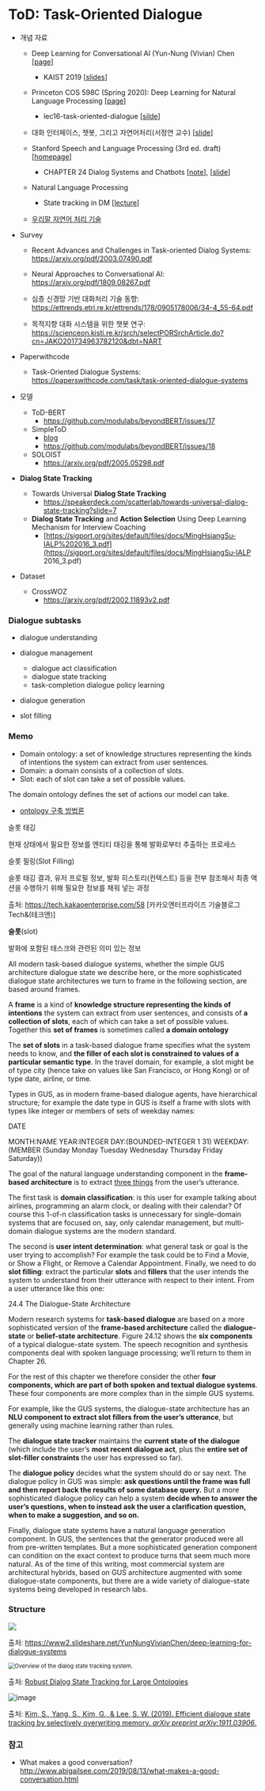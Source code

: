 # ToD: Task-Oriented Dialogue

* 개념 자료

  * Deep Learning for Conversational AI  (Yun-Nung (Vivian) Chen [[page](https://sites.google.com/view/deepdial/)]

    * KAIST 2019 [[slides](https://www.google.com/url?q=https%3A%2F%2Fwww.csie.ntu.edu.tw%2F~yvchen%2Fdoc%2FKAIST19_Tutorial.pdf&sa=D&sntz=1&usg=AFQjCNE-mhpNtD_oMI5UZymRo5rX41_9Hw)] 

  * Princeton COS 598C (Spring 2020): Deep Learning for Natural Language Processing [[page](https://www.cs.princeton.edu/courses/archive/spring20/cos598C/lec16-task-oriented-dialogue)] 

    * lec16-task-oriented-dialogue [[silde](https://www.cs.princeton.edu/courses/archive/spring20/cos598C/lectures/lec16-task-oriented-dialogue.pdf)]

  * 대화 인터페이스, 챗봇, 그리고 자연어처리(서정연 교수) [[slide](https://sigai.or.kr/workshop/AI-for-everyone/2017/slides/대화-인터페이스-구현에-관련된-자연어-처리와-인공지능-기술-이야기.pdf)]

  * Stanford  Speech and Language Processing (3rd ed. draft) [[homepage](https://web.stanford.edu/~jurafsky/slp3/)]

    * CHAPTER 24 Dialog Systems and Chatbots [[note](https://web.stanford.edu/~jurafsky/slp3/24.pdf)], [[slide](https://web.stanford.edu/~jurafsky/slp3/slides/24_Dialogue_Jan_18_2021.pdf)]



  * Natural Language Processing 

    * State tracking in DM [[lecture](https://www.coursera.org/lecture/language-processing/state-tracking-in-dm-s9zRt)]
  
  * [우리말 자연어 처리 기술](https://www.korean.go.kr/nkview/nklife/2017_4/27_0404.pdf)
    

* Survey

  * Recent Advances and Challenges in Task-oriented Dialog Systems: https://arxiv.org/pdf/2003.07490.pdf

  * Neural Approaches to Conversational AI: https://arxiv.org/pdf/1809.08267.pdf

  * 심층 신경망 기반 대화처리 기술 동향: https://ettrends.etri.re.kr/ettrends/178/0905178006/34-4_55-64.pdf

  * 목적지향 대화 시스템을 위한 챗봇 연구: https://scienceon.kisti.re.kr/srch/selectPORSrchArticle.do?cn=JAKO201734963782120&dbt=NART

    

* Paperwithcode

  * Task-Oriented Dialogue Systems: https://paperswithcode.com/task/task-oriented-dialogue-systems

  

* 모델

  * ToD-BERT
    * https://github.com/modulabs/beyondBERT/issues/17
  * SimpleToD
    * [blog](https://blog.einstein.ai/simpletod/)
    * https://github.com/modulabs/beyondBERT/issues/18 
  * SOLOIST
    * https://arxiv.org/pdf/2005.05298.pdf

* **Dialog State Tracking**

  * Towards Universal **Dialog State Tracking**
    * https://speakerdeck.com/scatterlab/towards-universal-dialog-state-tracking?slide=7
  * **Dialog State Tracking** and **Action Selection** Using Deep Learning Mechanism for Interview Coaching
    * [https://sigport.org/sites/default/files/docs/MingHsiangSu-IALP%202016_3.pdf](https://sigport.org/sites/default/files/docs/MingHsiangSu-IALP 2016_3.pdf)

* Dataset

  * CrossWOZ
    * https://arxiv.org/pdf/2002.11893v2.pdf




### Dialogue subtasks

* dialogue understanding
* dialogue management
  * dialogue act classification
  * dialogue state tracking
  * task-completion dialogue policy learning
* dialogue generation

* slot filling



### Memo


* Domain ontology: a set of knowledge structures representing the kinds of intentions the system can extract from user sentences. 
* Domain: a domain consists of a collection of slots. 
* Slot: each of slot can take a set of possible values.

The domain ontology defines the set of actions our model can take.

- [ontology 구축 방법론 ](http://joyhong.tistory.com/attachment/cfile1.uf@125799354F9A03AE0F9007.pdf)


슬롯 태깅

현재 상태에서 필요한 정보를 엔티티 태깅을 통해 발화로부터 추출하는 프로세스

슬롯 필링(Slot Filling)

슬롯 태깅 결과, 유저 프로필 정보, 발화 히스토리(컨텍스트) 등을 전부 참조해서 최종 액션을 수행하기 위해 필요한 정보를 채워 넣는 과정

출처: https://tech.kakaoenterprise.com/58 [카카오엔터프라이즈 기술블로그 Tech&(테크앤)]



**슬롯**(slot)

발화에 포함된 태스크와 관련된 의미 있는 정보



All modern task-based dialogue systems, whether the simple GUS architecture dialogue state we describe here, or the more sophisticated dialogue state architectures we turn to frame in the following section, are based around frames. 

A **frame** is a kind of **knowledge structure representing the kinds of intentions** the system can extract from user sentences, and consists of **a collection of slots**, each of which can take a set of possible values. Together this **set of frames** is sometimes called **a domain ontology**



The **set of slots** in a task-based dialogue frame specifies what the system needs to know, and **the filler of each slot is constrained to values of a particular semantic type**. In the travel domain, for example, a slot might be of type city (hence take on values like San Francisco, or Hong Kong) or of type date, airline, or time.

 

Types in GUS, as in modern frame-based dialogue agents, have hierarchical structure; for example the date type in GUS is itself a frame with slots with types like integer or members of sets of weekday names: 

DATE 

MONTH:NAME YEAR:INTEGER DAY:(BOUNDED-INTEGER 1 31) WEEKDAY:(MEMBER (Sunday Monday Tuesday Wednesday Thursday Friday Saturday))

The goal of the natural language understanding component in the **frame-based architecture** is to extract <u>three things</u> from the user’s utterance. 

The first task is **domain classification**: is this user for example talking about airlines, programming an alarm clock, or dealing with their calendar? Of course this 1-of-n classification tasks is unnecessary for single-domain systems that are focused on, say, only calendar management, but multi-domain dialogue systems are the modern standard. 

The second is **user intent determination**: what general task or goal is the user trying to accomplish? For example the task could be to Find a Movie, or Show a Flight, or Remove a Calendar Appointment. Finally, we need to do **slot filling**: extract the particular **slots** and **fillers** that the user intends the system to understand from their utterance with respect to their intent. From a user utterance like this one:



24.4 The Dialogue-State Architecture 

Modern research systems for **task-based dialogue** are based on a more sophisticated version of the **frame-based architecture** called the **dialogue-state** or **belief-state architecture**. Figure 24.12 shows the **six components** of a typical dialogue-state system. The speech recognition and synthesis components deal with spoken language processing; we’ll return to them in Chapter 26. 

For the rest of this chapter we therefore consider the other **four components, which are part of both spoken and textual dialogue systems**. These four components are more complex than in the simple GUS systems. 

For example, like the GUS systems, the dialogue-state architecture has an **NLU component to extract slot fillers from the user’s utterance**, but generally using machine learning rather than rules. 

The **dialogue state tracker** maintains the **current state of the dialogue** (which include the user’s **most recent dialogue act**, plus the **entire set of slot-filler constraints** the user has expressed so far). 

The **dialogue policy** decides what the system should do or say next. The dialogue policy in GUS was simple: **ask questions until the frame was full and then report back the results of some database query.** But a more sophisticated dialogue policy can help a system **decide when to answer the user’s questions, when to instead ask the user a clarification question, when to make a suggestion, and so on.** 

Finally, dialogue state systems have a natural language generation component. In GUS, the sentences that the generator produced were all from pre-written templates. But a more sophisticated generation component can condition on the exact context to produce turns that seem much more natural. As of the time of this writing, most commercial system are architectural hybrids, based on GUS architecture augmented with some dialogue-state components, but there are a wide variety of dialogue-state systems being developed in research labs.





### Structure

<img src="https://image.slidesharecdn.com/170428hkust-170430013715/95/deep-learning-for-dialogue-systems-12-638.jpg?cb=1493516273">

출처: https://www2.slideshare.net/YunNungVivianChen/deep-learning-for-dialogue-systems

<img src="https://www.researchgate.net/profile/Trung_Bui/publication/302567766/figure/fig1/AS:360041279442952@1462851938643/Overview-of-the-dialog-state-tracking-system.png" alt="Overview of the dialog state tracking system.  " style="zoom: 80%;" />

출처: [Robust Dialog State Tracking for Large Ontologies](https://www.researchgate.net/publication/302567766_Robust_Dialog_State_Tracking_for_Large_Ontologies)


![image](https://user-images.githubusercontent.com/65707664/99775648-f99c1300-2b52-11eb-84bf-dddd18068d2a.png)

출처: [Kim, S., Yang, S., Kim, G., & Lee, S. W. (2019). Efficient dialogue state tracking by selectively overwriting memory. *arXiv preprint arXiv:1911.03906*.](https://arxiv.org/pdf/1911.03906.pdf)


### 참고
- What makes a good conversation? http://www.abigailsee.com/2019/08/13/what-makes-a-good-conversation.html
